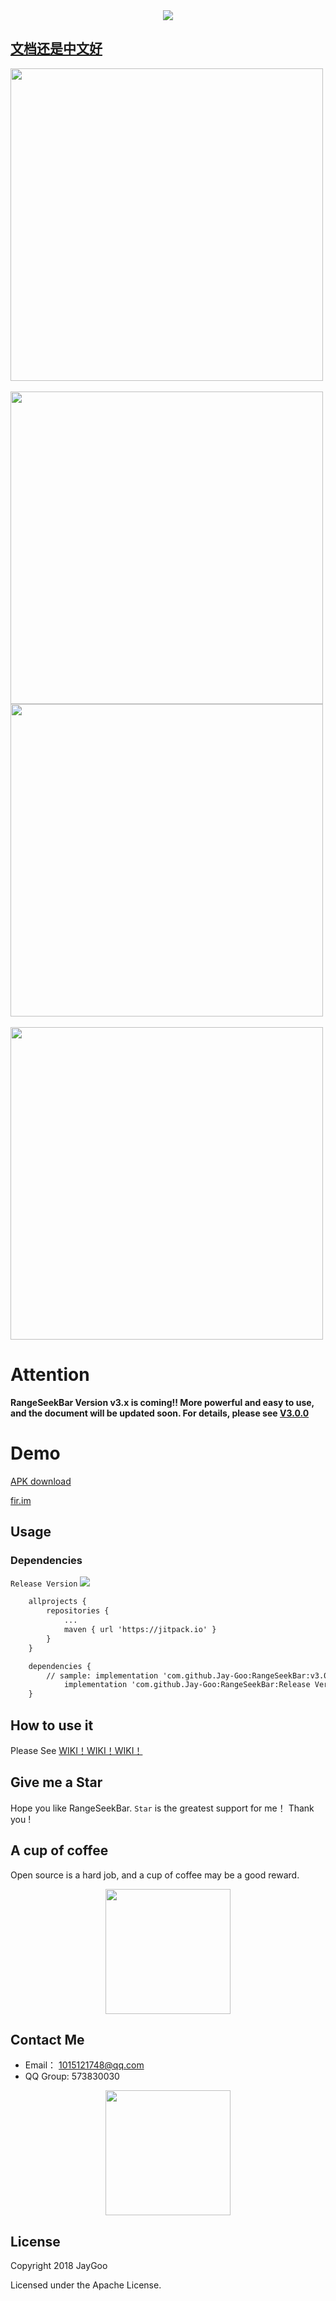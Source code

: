<div style="text-align: center;">
<img src="https://github.com/Jay-Goo/RangeSeekBar/blob/master/Gif/logo.png" style="margin: 0 auto;" />
</div>

## [文档还是中文好](https://github.com/Jay-Goo/RangeSeekBar/blob/master/README_ZH.md)
<div>
<img src="https://github.com/Jay-Goo/RangeSeekBar/blob/master/Gif/screen1.gif" height="500px" >&nbsp;&nbsp;&nbsp;&nbsp;&nbsp;&nbsp;<img src="https://github.com/Jay-Goo/RangeSeekBar/blob/master/Gif/screen2.gif" height="500px"><br/>
<img src="https://github.com/Jay-Goo/RangeSeekBar/blob/master/Gif/screen3.gif" height="500px" >&nbsp;&nbsp;&nbsp;&nbsp;&nbsp;&nbsp;<img src="https://github.com/Jay-Goo/RangeSeekBar/blob/master/Gif/screen4.gif" height="500px">
</div>

# Attention

**RangeSeekBar Version v3.x is coming!! More powerful and easy to use, and the document will be updated soon. For details, please see [V3.0.0](https://github.com/Jay-Goo/RangeSeekBar/wiki/ChangeLog)**

# Demo

[APK download](https://github.com/Jay-Goo/RangeSeekBar/blob/master/app/release/app-release.apk)

[fir.im](https://fir.im/91up)
## Usage

### Dependencies
`Release Version` [![](https://jitpack.io/v/Jay-Goo/RangeSeekBar.svg)](https://jitpack.io/#Jay-Goo/RangeSeekBar)

```xml
    allprojects {
		repositories {
			...
			maven { url 'https://jitpack.io' }
		}
	}

	dependencies {
		// sample: implementation 'com.github.Jay-Goo:RangeSeekBar:v3.0.0'
	        implementation 'com.github.Jay-Goo:RangeSeekBar:Release Version'
	}

```
## How to use it

Please See [WIKI！WIKI！WIKI！](https://github.com/Jay-Goo/RangeSeekBar/wiki)


## Give me a Star
Hope you like RangeSeekBar. `Star` is the greatest support for me！ Thank you !

## A cup of coffee
Open source is a hard job, and a cup of coffee may be a good reward.
<div style="text-align: center;">
<img src="https://github.com/Jay-Goo/RangeSeekBar/blob/master/Gif/pay.png" height="200px"/>
</div>

## Contact Me

- Email： 1015121748@qq.com
- QQ Group: 573830030
<div style="text-align: center;">
<img src="https://github.com/Jay-Goo/RangeSeekBar/blob/master/Gif/qq.png" style="margin: 0 auto;" height="200px"/>
</div>


## License

Copyright 2018 JayGoo

Licensed under the Apache License.


